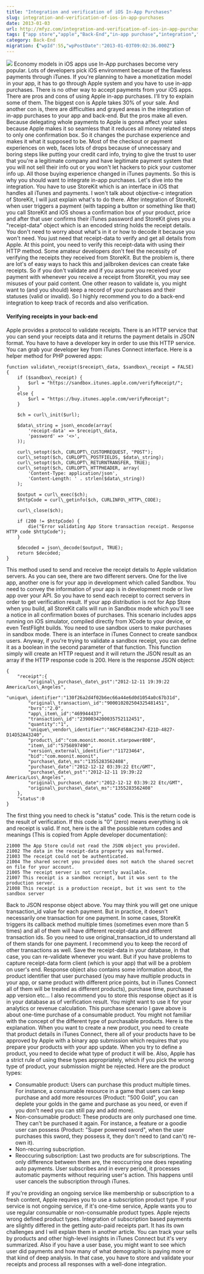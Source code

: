 ```yaml
---
title: "Integration and verification of iOS In-App Purchases"
slug: integration-and-verification-of-ios-in-app-purchases
date: 2013-01-03
url: http://mfyz.com/integration-and-verification-of-ios-in-app-purchases/
tags: ["app store","apple","Back-End","in-app purchase","integration","ios","ipad","iphone","itunes","itunes connect","php","purchase","server","store","storekit","verification"]
category: Back-End
migration: {"wpId":55,"wpPostDate":"2013-01-03T09:02:36.000Z"}
---
```


![](/images/archive/en/2020/05/in-app-purchases_e7nqtz.png?fit=177%2C196&ssl=1) Economy models in iOS apps use In-App purchases become very popular. Lots of developers pick iOS environment because of the flawless payments through iTunes. If you're planning to have a monetization model in your app, it has to go through Apple system and you have to use in-app purchases. There is no other way to accept payments from your iOS apps. There are pros and cons of using Apple in-app purchases. I'll try to explain some of them. The biggest con is Apple takes 30% of your sale. And another con is, there are difficulties and grayed areas in the integration of in-app purchases to your app and back-end. But the pros make all even. Because delegating whole payments to Apple is gonna affect your sales because Apple makes it so seamless that it reduces all money related steps to only one confirmation box. So it changes the purchase experience and makes it what it supposed to be. Most of the checkout or payment experiences on web, faces lots of drops because of unnecessary and boring steps like putting your credit card info, trying to give the trust to user that you're a legitimate company and have legitimate payment system that you will not sell their info out or you won't let hackers to pick your customer info up. All those buying experience changed in iTunes payments. So this is why you should want to integrate in-app purchases. Let's dive into the integration. You have to use StoreKit which is an interface in iOS that handles all iTunes and payments. I won't talk about objective-c integration of StoreKit, I will just explain what's to do there. After integration of StoreKit, when user triggers a payment (with tapping a button or something like that) you call StoreKit and iOS shows a confirmation box of your product, price and after that user confirms their iTunes password and StoreKit gives you a "receipt-data" object which is an encoded string holds the receipt details. You don't need to worry about what's in it or how to decode it because you won't need. You just need that receipt-data to verify and get all details from Apple. At this point, you need to verify this receipt-data with using their HTTP method. Some amateur developers don't feel the necessity of verifying the receipts they received from StoreKit. But the problem is, there are lot's of easy ways to hack this and jailbroken devices can create fake receipts. So if you don't validate and if you assume you received your payment with whenever you receive a receipt from StoreKit, you may see misuses of your paid content. One other reason to validate is, you might want to (and you should) keep a record of your purchases and their statuses (valid or invalid). So I highly recommend you to do a back-end integration to keep track of records and also verification.

#### Verifying receipts in your back-end

Apple provides a protocol to validate receipts. There is an HTTP service that you can send your receipts data and it returns the payment details in JSON format. You have to have a developer key in order to use this HTTP service. You can grab your developer key from iTunes Connect interface. Here is a helper method for PHP powered apps:
```
function validate\_receipt($receipt\_data, $sandbox\_receipt = FALSE) {
	if ($sandbox\_receipt) {
		$url = "https://sandbox.itunes.apple.com/verifyReceipt/";
	}
	else {
		$url = "https://buy.itunes.apple.com/verifyReceipt";
	}

	$ch = curl\_init($url);

	$data\_string = json\_encode(array(
		'receipt-data' => $receipt\_data,
		'password' => '<>',
	));

	curl\_setopt($ch, CURLOPT\_CUSTOMREQUEST, "POST");
	curl\_setopt($ch, CURLOPT\_POSTFIELDS, $data\_string);
	curl\_setopt($ch, CURLOPT\_RETURNTRANSFER, TRUE);
	curl\_setopt($ch, CURLOPT\_HTTPHEADER, array(
		'Content-Type: application/json',
		'Content-Length: ' . strlen($data\_string))
	);

	$output = curl\_exec($ch);
	$httpCode = curl\_getinfo($ch, CURLINFO\_HTTP\_CODE);

	curl\_close($ch);

	if (200 != $httpCode) {
		die("Error validating App Store transaction receipt. Response HTTP code $httpCode");
	}

	$decoded = json\_decode($output, TRUE);
	return $decoded;
}
```
This method used to send and receive the receipt details to Apple validation servers. As you can see, there are two different servers. One for the live app, another one is for your app in development which called Sandbox. You need to convey the information of your app is in development mode or live app over your API. So you have to send each receipt to correct servers in order to get verification result. If your app distribution is not for App Store when you build, all StoreKit calls will run in Sandbox mode which you'll see a notice in all confirmation boxes of purchases. This scenario includes apps running on iOS simulator, compiled directly from XCode to your device, or even TestFlight builds. You need to use sandbox users to make purchases in sandbox mode. There is an interface in iTunes Connect to create sandbox users. Anyway, if you're trying to validate a sandbox receipt, you can define it as a boolean in the second parameter of that function. This function simply will create an HTTP request and it will return the JSON result as an array if the HTTP response code is 200. Here is the response JSON object:
```
{
	"receipt":{
		"original\_purchase\_date\_pst":"2012-12-11 19:39:22 America/Los\_Angeles",
		"unique\_identifier":"130f26a2d4f02b6ec66a44e6d0d1054a0c67b31d",
		"original\_transaction\_id":"900010202504325481451",
		"bvrs":"2.0",
		"app\_item\_id":"469944437",
		"transaction\_id":"2390034200035752112451",
		"quantity":"1",
		"unique\_vendor\_identifier":"A6CF45BAC2347-E21D-4827-D14D52A43240",
		"product\_id":"com.moonit.moonit.starpower800",
		"item\_id":"5756897490",
		"version\_external\_identifier":"11723464",
		"bid":"com.moonit.moonit",
		"purchase\_date\_ms":"1355283562408",
		"purchase\_date":"2012-12-12 03:39:22 Etc/GMT",
		"purchase\_date\_pst":"2012-12-11 19:39:22 America/Los\_Angeles",
		"original\_purchase\_date":"2012-12-12 03:39:22 Etc/GMT",
		"original\_purchase\_date\_ms":"1355283562408"
	},
	"status":0
}
```
The first thing you need to check is "status" code. This is the return code is the result of verification. If this code is "0" (zero) means everything is ok and receipt is valid. If not, here is the all the possible return codes and meanings (This is copied from Apple developer documentation):
```
21000 The App Store could not read the JSON object you provided.
21002 The data in the receipt-data property was malformed.
21003 The receipt could not be authenticated.
21004 The shared secret you provided does not match the shared secret on file for your account.
21005 The receipt server is not currently available.
21007 This receipt is a sandbox receipt, but it was sent to the production server.
21008 This receipt is a production receipt, but it was sent to the sandbox server
```
Back to JSON response object above. You may think you will get one unique transaction\_id value for each payment. But in practice, it doesn't necessarily one transaction for one payment. In some cases, StoreKit triggers its callback method multiple times (sometimes even more than 5 times) and all of them will have different receipt-data and different transaction ids. So you need to use original\_transaction\_id to understand all of them stands for one payment. I recommend you to keep the record of other transactions as well. Save the receipt-data in your database, in that case, you can re-validate whenever you want. But if you have problems to capture receipt-data form client (which is your app) that will be a problem on user's end. Response object also contains some information about, the product identifier that user purchased (you may have multiple products in your app, or same product with different price points, but in iTunes Connect all of them will be treated as different products), purchase time, purchased app version etc... I also recommend you to store this response object as it is in your database as of verification result. You might want to use it for your analytics or revenue calculation. This purchase scenario I gave above is about one-time purchase of a consumable product. You might not familiar with the concept of the different type of purchasable products. Here is the explanation. When you want to create a new product, you need to create that product details in iTunes Connect, there all of your products have to be approved by Apple with a binary app submission which requires that you prepare your products with your app update. When you try to define a product, you need to decide what type of product it will be. Also, Apple has a strict rule of using these types appropriately, which if you pick the wrong type of product, your submission might be rejected. Here are the product types:

*   Consumable product: Users can purchase this product multiple times. For instance, a consumable resource in a game that users can keep purchase and add more resources (Product: "500 Gold", you can deplete your golds in the game and purchase as you need, or even if you don't need you can still pay and add more).
*   Non-consumable product: These products are only purchased one time. They can't be purchased it again. For instance, a feature or a goodie user can possess (Product: "Super powered sword", when the user purchases this sword, they possess it, they don't need to (and can't) re-own it).
*   Non-recurring subscription.
*   Reoccuring subscription: Last two products are for subscriptions. The only difference between them are, the reoccurring one does repeating auto payments. User subscribes and in every period, it processes automatic payments without requiring user's action. This happens until user cancels the subscription through iTunes.

If you're providing an ongoing service like membership or subscription to a fresh content, Apple requires you to use a subscription product type. If your service is not ongoing service, if it's one-time service, Apple wants you to use regular consumable or non-consumable product types. Apple rejects wrong defined product types. Integration of subscription based payments are slightly differed in the getting auto-paid receipts part. It has its own challenges and I will explain them in another article. You can track your sells by products and other high-level insights in iTunes Connect but it's very summarized. Also if you have a user base, you might want to see which user did payments and how many of what demographic is paying more or that kind of deep analysis. In that case, you have to store and validate your receipts and process all responses with a well-done integration.